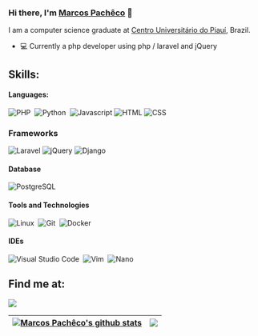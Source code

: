 ### Hi there, I'm [Marcos Pachêco](#) 👋

I am a computer science graduate at [Centro Universitário do Piauí](https://unifapi.edu.br/), Brazil.


- 💻 Currently a php developer using php / laravel and jQuery

<!-- **I am open to**:

- any collobration work,
- machine learning projects(development or research),
- research internships and
- available to become reviewer or PC member for Machine Learning/Data mining journals or conferences. -->

<!-- **Recent Update**:
- **December 2021**: Completed Deep Learning Nano Degree by Udacity. [[Certificate]]() -->

## Skills:

#### Languages:

![PHP](	https://img.shields.io/badge/PHP-777BB4?style=for-the-badge&logo=php&logoColor=white)&nbsp;
![Python](https://img.shields.io/badge/Python-3776AB?style=for-the-badge&logo=python&logoColor=white)&nbsp;
![Javascript](https://img.shields.io/badge/JavaScript-323330?style=for-the-badge&logo=javascript&logoColor=F7DF1E)
![HTML](https://img.shields.io/badge/HTML5-E34F26?style=for-the-badge&logo=html5&logoColor=white)
![CSS](https://img.shields.io/badge/CSS3-1572B6?style=for-the-badge&logo=css3&logoColor=white)

### Frameworks

![Laravel](https://img.shields.io/badge/Laravel-FF2D20?style=for-the-badge&logo=laravel&logoColor=white)
![jQuery](https://img.shields.io/badge/jQuery-0769AD?style=for-the-badge&logo=jquery&logoColor=whit)
![Django](https://img.shields.io/badge/Django-092E20?style=for-the-badge&logo=django&logoColor=white)

#### Database

![PostgreSQL](https://img.shields.io/badge/PostgreSQL-316192?style=for-the-badge&logo=postgresql&logoColor=white)&nbsp;

#### Tools and Technologies

![Linux](https://img.shields.io/badge/Linux-FCC624?style=for-the-badge&logo=linux&logoColor=black)&nbsp;
![Git](https://img.shields.io/badge/GIT-E44C30?style=for-the-badge&logo=git&logoColor=white)&nbsp;
![Docker](https://img.shields.io/badge/Docker-3A76F0?style=for-the-badge&logo=docker&logoColor=white)


#### IDEs

![Visual Studio Code](https://img.shields.io/badge/Visual%20Studio%20Code-0078d7.svg?style=for-the-badge&logo=visual-studio-code&logoColor=white)&nbsp;
![Vim](https://img.shields.io/badge/VIM-%2311AB00.svg?style=for-the-badge&logo=vim&logoColor=white)&nbsp;
![Nano](https://img.shields.io/badge/nano-4A90E2?style=for-the-badge&logo=nano&logoColor=white)

## Find me at:

<p align = "center">

[<img src="https://img.shields.io/badge/linkedin-%2312100E.svg?&style=for-the-badge&logo=linkedin&logoColor=white&color=black" />](https://www.linkedin.com/in/durgeshsamariya/)
</p>

| <a href="https://github.com/Marcos-Pacheco/github-readme-stats"><img align="center" src="https://github-readme-stats.vercel.app/api?username=Marcos-Pacheco&show_icons=true&include_all_commits=true&theme=buefy&hide_border=true" alt="Marcos Pachêco's github stats" /></a> | <a href="https://github.com/Marcos-Pacheco/github-readme-stats"><img align="center" src="https://github-readme-stats.vercel.app/api/top-langs/?username=Marcos-Pacheco&layout=compact&theme=buefy&hide_border=true" /></a> |
| ------------- | ------------- |

<!--
**themlphdstudent/themlphdstudent** is a ✨ _special_ ✨ repository because its `README.md` (this file) appears on your GitHub profile.

Here are some ideas to get you started:

- 🔭 I’m currently working on ...
- 🌱 I’m currently learning ...
- 👯 I’m looking to collaborate on ...
- 🤔 I’m looking for help with ...
- 💬 Ask me about ...
- 📫 How to reach me: ...
- 😄 Pronouns: ...
- ⚡ Fun fact: ...
-->
